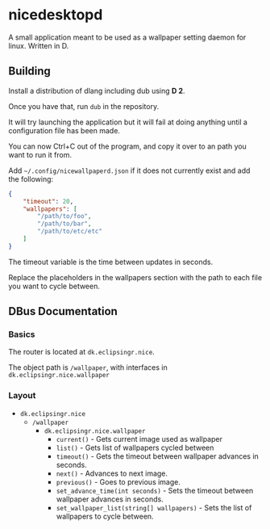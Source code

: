 # nicedesktopd
A small application meant to be used as a wallpaper setting daemon for linux. Written in D.

## Building
Install a distribution of dlang including dub using **D 2**.

Once you have that, run `dub` in the repository.

It will try launching the application but it will fail at doing anything until a configuration file has been made.

You can now Ctrl+C out of the program, and copy it over to an path you want to run it from.

Add `~/.config/nicewallpaperd.json` if it does not currently exist and add the following:

```json
{
    "timeout": 20,
    "wallpapers": [
        "/path/to/foo",
        "/path/to/bar",
        "/path/to/etc/etc"
    ]
}
```

The timeout variable is the time between updates in seconds.

Replace the placeholders in the wallpapers section with the path to each file you want to cycle between.

## DBus Documentation

### Basics
The router is located at `dk.eclipsingr.nice`.

The object path is `/wallpaper`, with interfaces in `dk.eclipsingr.nice.wallpaper`

### Layout
* `dk.eclipsingr.nice`
    * `/wallpaper`
        * `dk.eclipsingr.nice.wallpaper`
            * `current()` - Gets current image used as wallpaper
            * `list()` - Gets list of wallpapers cycled between
            * `timeout()` - Gets the timeout between wallpaper advances in seconds.
            * `next()` - Advances to next image.
            * `previous()` - Goes to previous image.
            * `set_advance_time(int seconds)` - Sets the timeout between wallpaper advances in seconds.
            * `set_wallpaper_list(string[] wallpapers)` - Sets the list of wallpapers to cycle between.
